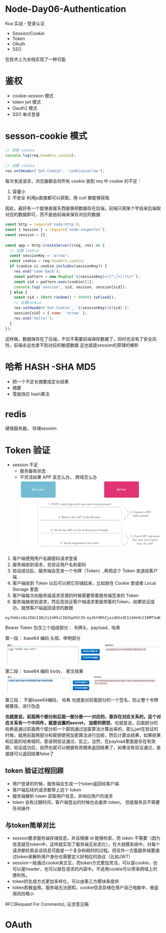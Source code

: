 # Node-Day06-Authentication
Koa 实战 - 登录认证
- Session/Cookie
- Token
- OAuth
- SSO

在技术上为全栈实现了一种可能

# 鉴权
- cookie-session 模式
- token jwt 模式
- Oauth2 模式
- SSO 单点登录

# sesson-cookie 模式
```js
// 观察 cookie
console.log(req.headers.cookie);

// 设置 cookie
res.setHeader('Set-Cookie', 'cookie1=arrow');
```
每次发送请求，浏览器都会将所有 cookie 放到 req 中
cookie 的不足：
1. 容量小
2. 不安全
  利用js直接都可以获取，用 curl 都能够获取

因此，最好有一个能够直接东西能够把数据存在后端，前端只用某个字段来后端取对应的数据即可，而不是由前端来保存对应的数据
```js
const http = require('node:http');
const { Session } = require('node:inspector');
const session = {};

const app = http.createServer((req, res) => {
  // 设置 cookie
  const sessionKey = 'arrow';
  const cookie = req.headers.cookie;
  if (cookie && cookie.includes(sessionKey)) {
    res.end('come back');
    const pattern = new RegExp(`${sessionKey}=([^;]+);?\s*`);
    const sid = pattern.exec(cookie)[1];
    console.log('session', sid, session, session[sid]);
  } else {
    const sid = (Math.random() * 99999).toFixed();
    // 设置cookie
    res.setHeader('Set-Cookie', `${sessionKey}=${sid}`);
    session[sid] = { name: 'arrow' };
    res.end('hello!');
  }
});
```
这样做，数据保存在了后端，不仅不需要前端保存数据了，同时也没有了安全风险，前端永远也拿不到对应的敏感数据
这也就是session的原理的解析

# 哈希 HASH -SHA MD5
- 把一个不定长摘要成定长结果
- 摘要
- 雪崩效应
hash算法

# redis
键值服务器， 存储session

# Token 验证
- session 不足
  - 服务器有状态
  - 不灵活如果 APP 该怎么办， 跨域怎么办
![token-process](./img/token-process.png)
1. 客户端使用用户名跟密码请求登录
2. 服务端收到请求，去验证用户名和密码
3. 验证成功后，服务端会签发一个令牌（Token）,再把这个 Token 发送给客户端
4. 客户端收到 Token 以后可以把它存储起来，比如放在 Cookie 里或者 Local Storage 里面
5. 客户端每次向服务端请求资源的时候需要带着服务端签发的 Token
6. 服务端接收到请求，然后去验证客户端请求里面带着的Token，如果验证成功，就想客户端返回请求的数据

```bash
eyJhbGciOiJIUzI1NiIsInR5cCI6IkpXVCJ9.eyJkYXRhIjoidGVzdCIsImV4cCI6MTYwNjU1ODk2MCwiaWF0IjoxNjA2NTU1MzYwfQ.OdiZ-tJfQ1-X3PcG2hl7OKmU-gOF-jB6DG49xIwZwBw
```
Bearer Token 包含三个组成部分： 令牌头、payload、哈希

第一段： base64 编码
头部、申明部分
![jwt-01](./img/jwt-01.png)

第二段： base64 编码
body， 密文结果
![jwt-02](./img/jwt-02.png)

第三段： 不是base64编码， 哈希
也就是对前面部分的一个签名，防止整个令牌被篡改，进行伪造

**也就是说，前面两个部分和后面一部分是一一对应的，是存在对应关系的，这个对应关系有一个中间件，就是设置的secret， 加密的密钥**，也就是说，后面部分的哈希是通过前面两个部分和一个密钥通过加密算法计算出来的，那么jwt在验证的时候，就用前面两部分和密钥使用加密算法进行加密，然后计算出结果，如果结果和后面的哈希相同，那说明验证通过，反之。当然，在payload里面是存在有效期，验证成功后，自然也就可以根据有效期来返回结果了，如果没有验证通过，直接就可以返回结果false了

## token 验证过程回顾
- 用户登录的时候，服务端会生成一个token返回给客户端
- 客户端后续的请求都带上这个 token
- 服务端解析 token 获取用户信息，并响应用户的请求
- token 会有过期时间，客户端登出的时候也会废弃 token， 但是服务员不需要任何操作

## 与token简单对比
- session要求服务端存储信息，并且根据 id 能够检索，而 token 不需要（因为信息就在token中，这样就实现了服务端无状态化）。在大规模系统中，对每个请求都检索会话信息可能是一个复杂和耗时的过程。但另外一方面服务端要通过token来解析用户身份也需要定义好相应的协议（比如JWT）
- session一般通过cookie来交互，而token方式更加灵活，可以是cookie，也可以是header，也可以放在请求的内容中。不适用cookie可以带来跨域上的便利性。
- token的生成方式更加多样化，可以由第三方模块来提供
- token若被盗用，服务端无法感知，cookie信息存储在用户自己电脑中，被盗用风险略小

RFC(Request For Comments), 征求意见稿

# OAuth
